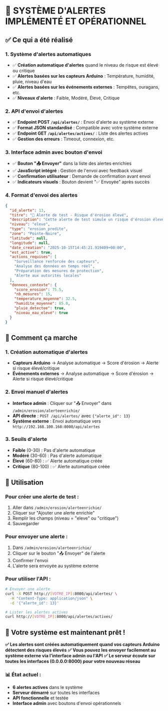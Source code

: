 # 🚨 SYSTÈME D'ALERTES IMPLÉMENTÉ ET OPÉRATIONNEL

## ✅ Ce qui a été réalisé

### 1. **Système d'alertes automatiques**
- ✅ **Création automatique d'alertes** quand le niveau de risque est élevé ou critique
- ✅ **Alertes basées sur les capteurs Arduino** : Température, humidité, pluie, niveau d'eau
- ✅ **Alertes basées sur les événements externes** : Tempêtes, ouragans, etc.
- ✅ **Niveaux d'alerte** : Faible, Modéré, Élevé, Critique

### 2. **API d'envoi d'alertes**
- ✅ **Endpoint POST `/api/alertes/`** : Envoi d'alerte au système externe
- ✅ **Format JSON standardisé** : Compatible avec votre système externe
- ✅ **Endpoint GET `/api/alertes/actives/`** : Liste des alertes actives
- ✅ **Gestion des erreurs** : Timeout, connexion, etc.

### 3. **Interface admin avec bouton d'envoi**
- ✅ **Bouton "📤 Envoyer"** dans la liste des alertes enrichies
- ✅ **JavaScript intégré** : Gestion de l'envoi avec feedback visuel
- ✅ **Confirmation utilisateur** : Demande de confirmation avant envoi
- ✅ **Indicateurs visuels** : Bouton devient "✅ Envoyée" après succès

### 4. **Format d'envoi des alertes**
```json
{
  "id_alerte": 13,
  "titre": "🚨 Alerte de test - Risque d'érosion élevé",
  "description": "Cette alerte de test simule un risque d'érosion élevé détecté par les capteurs Arduino...",
  "niveau": "eleve",
  "type": "erosion_predite",
  "zone": "Pointe-Noire",
  "latitude": null,
  "longitude": null,
  "date_creation": "2025-10-15T14:45:21.919409+00:00",
  "est_active": true,
  "actions_requises": [
    "Surveillance renforcée des capteurs",
    "Analyse des données en temps réel",
    "Préparation des mesures de protection",
    "Alerte aux autorités locales"
  ],
  "donnees_contexte": {
    "score_erosion": 75.5,
    "nb_mesures": 15,
    "temperature_moyenne": 32.5,
    "humidite_moyenne": 85.0,
    "pluie_detectee": true,
    "niveau_eau_elevé": true
  }
}
```

## 🔄 Comment ça marche

### 1. **Création automatique d'alertes**
- **Capteurs Arduino** → Analyse automatique → Score d'érosion → Alerte si risque élevé/critique
- **Événements externes** → Analyse automatique → Score d'érosion → Alerte si risque élevé/critique

### 2. **Envoi manuel d'alertes**
- **Interface admin** : Cliquer sur "📤 Envoyer" dans `/admin/erosion/alerteenrichie/`
- **API directe** : `POST /api/alertes/` avec `{"alerte_id": 13}`
- **Système externe** : Envoi automatique vers `http://192.168.100.168:8000/api/alertes`

### 3. **Seuils d'alerte**
- **Faible** (0-30) : Pas d'alerte automatique
- **Modéré** (30-60) : Pas d'alerte automatique
- **Élevé** (60-80) : ✅ Alerte automatique créée
- **Critique** (80-100) : ✅ Alerte automatique créée

## 🎯 Utilisation

### Pour créer une alerte de test :
1. Aller dans `/admin/erosion/alerteenrichie/`
2. Cliquer sur "Ajouter une alerte enrichie"
3. Remplir les champs (niveau = "eleve" ou "critique")
4. Sauvegarder

### Pour envoyer une alerte :
1. Dans `/admin/erosion/alerteenrichie/`
2. Cliquer sur le bouton "📤 Envoyer" de l'alerte
3. Confirmer l'envoi
4. L'alerte sera envoyée au système externe

### Pour utiliser l'API :
```bash
# Envoyer une alerte
curl -X POST http://[VOTRE_IP]:8000/api/alertes/ \
  -H "Content-Type: application/json" \
  -d '{"alerte_id": 13}'

# Lister les alertes actives
curl http://[VOTRE_IP]:8000/api/alertes/actives/
```

## 🚀 Votre système est maintenant prêt !

**✅ Les alertes sont créées automatiquement quand vos capteurs Arduino détectent des risques élevés**
**✅ Vous pouvez les envoyer facilement au système externe via l'interface admin ou l'API**
**✅ Le serveur écoute sur toutes les interfaces (0.0.0.0:8000) pour votre nouveau réseau**

### 📊 État actuel :
- **6 alertes actives** dans le système
- **Serveur démarré** sur toutes les interfaces
- **API fonctionnelle** et testée
- **Interface admin** avec boutons d'envoi opérationnels